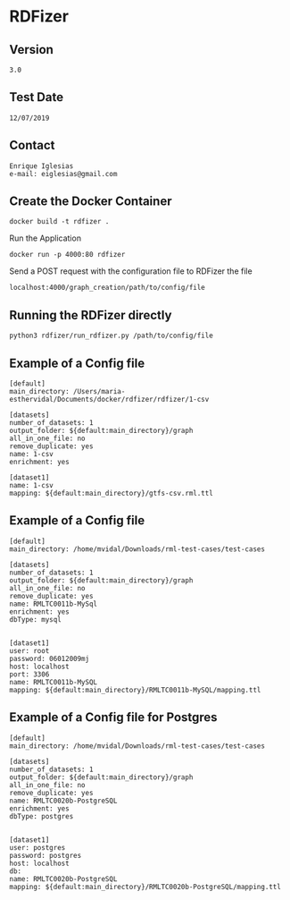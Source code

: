 # RDFizer

## Version 
```
3.0
```
## Test Date
```
12/07/2019
```

## Contact
```
Enrique Iglesias
e-mail: eiglesias@gmail.com
```

## Create the Docker Container

```
docker build -t rdfizer .
```

Run the Application

```
docker run -p 4000:80 rdfizer
```

Send a POST request with the configuration file to RDFizer the file

```
localhost:4000/graph_creation/path/to/config/file
```

## Running the RDFizer directly

```
python3 rdfizer/run_rdfizer.py /path/to/config/file
```


## Example of a Config file

```
[default]
main_directory: /Users/maria-esthervidal/Documents/docker/rdfizer/rdfizer/1-csv

[datasets]
number_of_datasets: 1
output_folder: ${default:main_directory}/graph
all_in_one_file: no
remove_duplicate: yes
name: 1-csv
enrichment: yes

[dataset1]
name: 1-csv
mapping: ${default:main_directory}/gtfs-csv.rml.ttl 
```

## Example of a Config file

```
[default]
main_directory: /home/mvidal/Downloads/rml-test-cases/test-cases

[datasets]
number_of_datasets: 1
output_folder: ${default:main_directory}/graph
all_in_one_file: no
remove_duplicate: yes
name: RMLTC0011b-MySql
enrichment: yes
dbType: mysql


[dataset1]
user: root
password: 06012009mj
host: localhost
port: 3306
name: RMLTC0011b-MySQL
mapping: ${default:main_directory}/RMLTC0011b-MySQL/mapping.ttl
```

## Example of a Config file for Postgres

```
[default]
main_directory: /home/mvidal/Downloads/rml-test-cases/test-cases

[datasets]
number_of_datasets: 1
output_folder: ${default:main_directory}/graph
all_in_one_file: no
remove_duplicate: yes
name: RMLTC0020b-PostgreSQL
enrichment: yes
dbType: postgres


[dataset1]
user: postgres
password: postgres
host: localhost
db: 
name: RMLTC0020b-PostgreSQL
mapping: ${default:main_directory}/RMLTC0020b-PostgreSQL/mapping.ttl 
```
